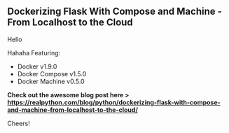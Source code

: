 ## Dockerizing Flask With Compose and Machine - From Localhost to the Cloud
Hello

Hahaha
Featuring:

- Docker v1.9.0
- Docker Compose v1.5.0
- Docker Machine v0.5.0

**Check out the awesome blog post here > https://realpython.com/blog/python/dockerizing-flask-with-compose-and-machine-from-localhost-to-the-cloud/**

Cheers!
